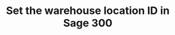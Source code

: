 ---
title: "Set the warehouse location ID in Sage 300"
name: "sourcemeta_apifact_sage300"
key: "param_location_code"
description: "Location id of warehouse"
user_friendly_description: "When raising orders, set the location ID of the warehosue that should receive the orders."
default: ""
values: []
tags: [sourcemeta,apifact,sage300,sage-300cloud]
type: "meta"
process: "orders"
headless: true
---